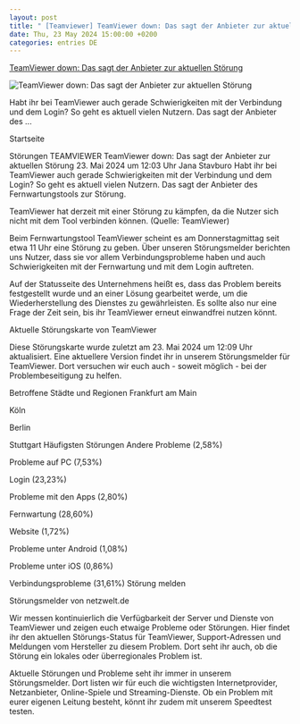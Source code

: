 ```yaml
---
layout: post
title: " [Teamviewer] TeamViewer down: Das sagt der Anbieter zur aktuellen Störung"
date: Thu, 23 May 2024 15:00:00 +0200
categories: entries DE
---
```

[TeamViewer down: Das sagt der Anbieter zur aktuellen Störung](https://www.netzwelt.de/ist-down/231190-teamviewer-down-sagt-anbieter-aktuellen-stoerung.html)

![TeamViewer down: Das sagt der Anbieter zur aktuellen Störung](https://img.netzwelt.de/dw1600_dh900_sw688_sh387_sx62_sy86_sr16x9_nu2/picture/original/2023/04/produktbild-teamviewer-logo-368310.png)

Habt ihr bei TeamViewer auch gerade Schwierigkeiten mit der Verbindung und dem Login? So geht es aktuell vielen Nutzern. Das sagt der Anbieter des ...

Startseite

Störungen TEAMVIEWER TeamViewer down: Das sagt der Anbieter zur aktuellen Störung 23. Mai 2024 um 12:03 Uhr Jana Stavburo Habt ihr bei TeamViewer auch gerade Schwierigkeiten mit der Verbindung und dem Login? So geht es aktuell vielen Nutzern. Das sagt der Anbieter des Fernwartungstools zur Störung.

TeamViewer hat derzeit mit einer Störung zu kämpfen, da die Nutzer sich nicht mit dem Tool verbinden können. (Quelle: TeamViewer)

Beim Fernwartungstool TeamViewer scheint es am Donnerstagmittag seit etwa 11 Uhr eine Störung zu geben. Über unseren Störungsmelder berichten uns Nutzer, dass sie vor allem Verbindungsprobleme haben und auch Schwierigkeiten mit der Fernwartung und mit dem Login auftreten.

Auf der Statusseite des Unternehmens heißt es, dass das Problem bereits festgestellt wurde und an einer Lösung gearbeitet werde, um die Wiederherstellung des Dienstes zu gewährleisten. Es sollte also nur eine Frage der Zeit sein, bis ihr TeamViewer erneut einwandfrei nutzen könnt.

Aktuelle Störungskarte von TeamViewer

Diese Störungskarte wurde zuletzt am 23. Mai 2024 um 12:09 Uhr aktualisiert. Eine aktuellere Version findet ihr in unserem Störungsmelder für TeamViewer. Dort versuchen wir euch auch - soweit möglich - bei der Problembeseitigung zu helfen.

Betroffene Städte und Regionen Frankfurt am Main

Köln

Berlin

Stuttgart Häufigsten Störungen Andere Probleme (2,58%)

Probleme auf PC (7,53%)

Login (23,23%)

Probleme mit den Apps (2,80%)

Fernwartung (28,60%)

Website (1,72%)

Probleme unter Android (1,08%)

Probleme unter iOS (0,86%)

Verbindungsprobleme (31,61%) Störung melden

Störungsmelder von netzwelt.de

Wir messen kontinuierlich die Verfügbarkeit der Server und Dienste von TeamViewer und zeigen euch etwaige Probleme oder Störungen. Hier findet ihr den aktuellen Störungs-Status für TeamViewer, Support-Adressen und Meldungen vom Hersteller zu diesem Problem. Dort seht ihr auch, ob die Störung ein lokales oder überregionales Problem ist.

Aktuelle Störungen und Probleme seht ihr immer in unserem Störungsmelder. Dort listen wir für euch die wichtigsten Internetprovider, Netzanbieter, Online-Spiele und Streaming-Dienste. Ob ein Problem mit eurer eigenen Leitung besteht, könnt ihr zudem mit unserem Speedtest testen.

